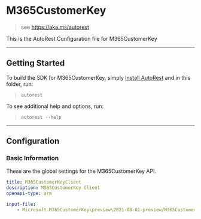 # M365CustomerKey

> see https://aka.ms/autorest

This is the AutoRest Configuration file for M365CustomerKey

---
## Getting Started
To build the SDK for M365CustomerKey, simply [Install AutoRest](https://aka.ms/autorest/install) and in this folder, run:

> `autorest`

To see additional help and options, run:
> `autorest --help`

---

## Configuration
### Basic Information
These are the global settings for the M365CustomerKey API.

``` yaml
title: M365CustomerKeyClient
description: M365CustomerKey Client
openapi-type: arm

input-file:
    - Microsoft.M365CustomerKey\preview\2021-08-01-preview/M365CustomerKey.json
```